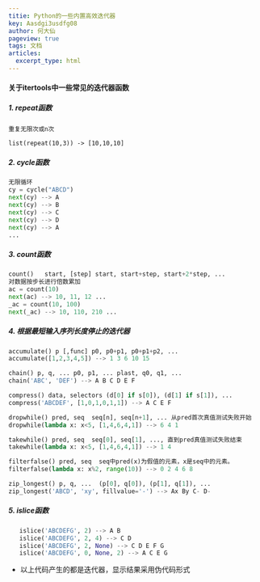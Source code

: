 ```yaml
---
titie: Python的一些内置高效迭代器
key: Aasdgi3usdfg08
author: 何大仙
pageview: true
tags: 文档
articles:
  excerpt_type: html
---
```



#### 关于itertools中一些常见的迭代器函数

##### 1. repeat函数

```
重复无限次或n次

list(repeat(10,3)) -> [10,10,10]
```

##### 2. cycle函数

```python
无限循环
cy = cycle("ABCD")
next(cy) --> A
next(cy) --> B
next(cy) --> C
next(cy) --> D
next(cy) --> A
...
```

##### 3. count函数

```python
count()   start, [step] start, start+step, start+2*step, ...
对数据按步长进行倍数累加
ac = count(10)
next(ac) --> 10, 11, 12 ...
_ac = count(10, 100)
next(_ac) --> 10, 110, 210 ...
```

##### 4. 根据最短输入序列长度停止的迭代器

```python
accumulate() p [,func] p0, p0+p1, p0+p1+p2, ...
accumulate([1,2,3,4,5]) --> 1 3 6 10 15

chain() p, q, ... p0, p1, ... plast, q0, q1, ...
chain('ABC', 'DEF') --> A B C D E F

compress() data, selectors (d[0] if s[0]), (d[1] if s[1]), ...
compress('ABCDEF', [1,0,1,0,1,1]) --> A C E F

dropwhile() pred, seq  seq[n], seq[n+1], ... 从pred首次真值测试失败开始
dropwhile(lambda x: x<5, [1,4,6,4,1]) --> 6 4 1

takewhile() pred, seq  seq[0], seq[1], ..., 直到pred真值测试失败结束
takewhile(lambda x: x<5, [1,4,6,4,1]) --> 1 4

filterfalse() pred, seq  seq中pred(x)为假值的元素，x是seq中的元素。
filterfalse(lambda x: x%2, range(10)) --> 0 2 4 6 8

zip_longest() p, q, ...  (p[0], q[0]), (p[1], q[1]), ...
zip_longest('ABCD', 'xy', fillvalue='-') --> Ax By C- D-

```

##### 5. islice函数
```python
   islice('ABCDEFG', 2) --> A B
   islice('ABCDEFG', 2, 4) --> C D
   islice('ABCDEFG', 2, None) --> C D E F G
   islice('ABCDEFG', 0, None, 2) --> A C E G
```


* 以上代码产生的都是迭代器，显示结果采用伪代码形式
